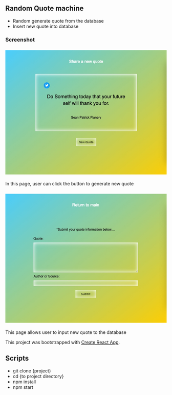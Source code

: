 ## Random Quote machine
 - Random generate quote from the database
 - Insert new quote into database
### Screenshot

### <img src="image/quoteMachine.jpg"  width=600>
In this page, user can click the button to generate new quote


### <img src="image/quote2.jpg"  width=600>
This page allows user to input new quote to the database

This project was bootstrapped with [Create React App](https://github.com/facebook/create-react-app).

## Scripts
- git clone {project}
- cd {to project directory}
- npm install
- npm start




  
